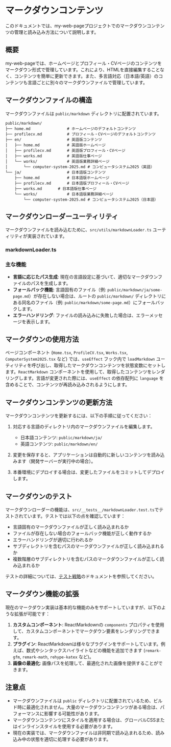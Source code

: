 # マークダウンコンテンツ

このドキュメントでは、my-web-pageプロジェクトでのマークダウンコンテンツの管理と読み込み方法について説明します。

## 概要

my-web-pageでは、ホームページとプロフィール・CVページのコンテンツをマークダウン形式で管理しています。これにより、HTMLを直接編集することなく、コンテンツを簡単に更新できます。また、多言語対応（日本語/英語）のコンテンツも言語ごとに別々のマークダウンファイルで管理しています。

## マークダウンファイルの構造

マークダウンファイルは `public/markdown` ディレクトリに配置されています。

```
public/markdown/
├── home.md                # ホームページのデフォルトコンテンツ
├── profilecv.md           # プロフィール・CVページのデフォルトコンテンツ
├── en/                    # 英語版コンテンツ
│   ├── home.md            # 英語版ホームページ
│   ├── profilecv.md       # 英語版プロフィール・CVページ
│   ├── works.md           # 英語版仕事ページ
│   └── works/             # 英語版業務詳細ページ
│       └── computer-system-2025.md # コンピュータシステム2025（英語）
└── ja/                    # 日本語版コンテンツ
    ├── home.md            # 日本語版ホームページ
    ├── profilecv.md       # 日本語版プロフィール・CVページ
    ├── works.md       # 日本語版仕事ページ
    └── works/             # 日本語版業務詳細ページ
        └── computer-system-2025.md # コンピュータシステム2025（日本語）
```

## マークダウンローダーユーティリティ

マークダウンファイルを読み込むために、`src/utils/markdownLoader.ts` ユーティリティが実装されています。

### markdownLoader.ts

### 主な機能

- **言語に応じたパス生成**: 現在の言語設定に基づいて、適切なマークダウンファイルのパスを生成します。
- **フォールバック機能**: 言語固有のファイル（例: `public/markdown/ja/some-page.md`）が存在しない場合は、ルートの `public/markdown/` ディレクトリにある同名のファイル（例: `public/markdown/some-page.md`）にフォールバックします。
- **エラーハンドリング**: ファイルの読み込みに失敗した場合は、エラーメッセージを表示します。

## マークダウンの使用方法

ページコンポーネント (`Home.tsx`, `ProfileCV.tsx`, `Works.tsx`, `ComputerSystem2025.tsx` など) では、`useEffect` フック内で `loadMarkdown` ユーティリティを呼び出し、取得したマークダウンコンテンツを状態変数にセットします。`ReactMarkdown` コンポーネントを使用して、取得したコンテンツをレンダリングします。言語が変更された際には、`useEffect` の依存配列に `language` を含めることで、コンテンツが再読み込みされるようにします。

## マークダウンコンテンツの更新方法

マークダウンコンテンツを更新するには、以下の手順に従ってください：

1. 対応する言語のディレクトリ内のマークダウンファイルを編集します。
   - 日本語コンテンツ: `public/markdown/ja/`
   - 英語コンテンツ: `public/markdown/en/`

2. 変更を保存すると、アプリケーションは自動的に新しいコンテンツを読み込みます（開発サーバーが実行中の場合）。

3. 本番環境にデプロイする場合は、変更したファイルをコミットしてデプロイします。

## マークダウンのテスト
マークダウンローダーの機能は、`src/__tests__/markdownLoader.test.ts`でテストされています。テストでは以下の点を確認しています：

- 言語固有のマークダウンファイルが正しく読み込まれるか
- ファイルが存在しない場合のフォールバック機能が正しく動作するか
- エラーハンドリングが適切に行われるか
- サブディレクトリを含むパスのマークダウンファイルが正しく読み込まれるか
- 複数階層のサブディレクトリを含むパスのマークダウンファイルが正しく読み込まれるか

テストの詳細については、[テスト戦略](./testing-strategy.md)のドキュメントを参照してください。

## マークダウン機能の拡張

現在のマークダウン実装は基本的な機能のみをサポートしていますが、以下のような拡張が可能です：

1. **カスタムコンポーネント**: ReactMarkdownの `components` プロパティを使用して、カスタムコンポーネントでマークダウン要素をレンダリングできます。
2. **プラグイン**: ReactMarkdownは様々なプラグインをサポートしています。例えば、数式やシンタックスハイライトなどの機能を追加できます (`remark-gfm`, `remark-math`, `rehype-katex` など)。
3. **画像の最適化**: 画像パスを処理して、最適化された画像を提供することができます。

## 注意点

- マークダウンファイルは `public` ディレクトリに配置されているため、ビルド時に最適化されません。大量のマークダウンコンテンツがある場合は、パフォーマンスに影響する可能性があります。
- マークダウンコンテンツにスタイルを適用する場合は、グローバルCSSまたはインラインスタイルを使用する必要があります。
- 現在の実装では、マークダウンファイルは非同期で読み込まれるため、読み込み中の状態を適切に処理する必要があります。